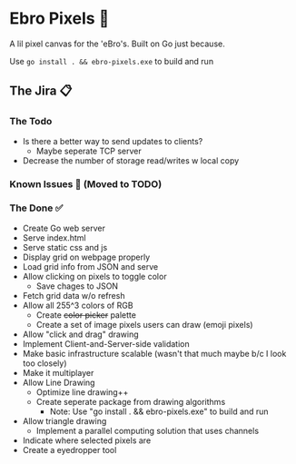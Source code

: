# Ebro Pixels 👾

A lil pixel canvas for the 'eBro's. Built on Go just because.

Use `go install . && ebro-pixels.exe` to build and run

## The Jira 📋

### The Todo

- Is there a better way to send updates to clients?
  - Maybe seperate TCP server
- Decrease the number of storage read/writes w local copy

### Known Issues 🦗 (Moved to TODO)

### The Done ✅

- Create Go web server
- Serve index.html
- Serve static css and js
- Display grid on webpage properly
- Load grid info from JSON and serve
- Allow clicking on pixels to toggle color
  - Save chages to JSON
- Fetch grid data w/o refresh
- Allow all 255^3 colors of RGB
  - Create ~~color picker~~ palette
  - Create a set of image pixels users can draw (emoji pixels)
- Allow "click and drag" drawing
- Implement Client-and-Server-side validation
- Make basic infrastructure scalable (wasn't that much maybe b/c I look too closely)
- Make it multiplayer
- Allow Line Drawing
  - Optimize line drawing++
  - Create seperate package from drawing algorithms
    - Note: Use "go install . && ebro-pixels.exe" to build and run
- Allow triangle drawing
  - Implement a parallel computing solution that uses channels
- Indicate where selected pixels are
- Create a eyedropper tool
